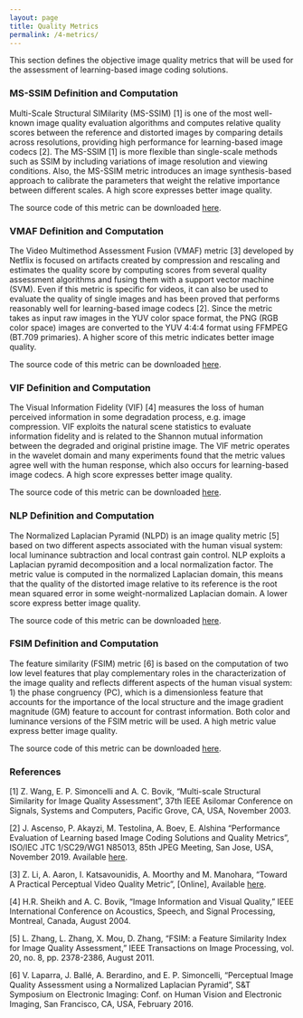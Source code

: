 ```yaml
---
layout: page
title: Quality Metrics
permalink: /4-metrics/
---
```


This section defines the objective image quality metrics that will be used for the assessment of learning-based image coding solutions.

### MS-SSIM Definition and Computation
Multi-Scale Structural SIMilarity (MS-SSIM) [1] is one of the most well-known image quality evaluation algorithms and computes relative quality scores between the reference and distorted images by comparing details across resolutions, providing high performance for learning-based image codecs [2]. The MS-SSIM [1] is more flexible than single-scale methods such as SSIM by including variations of image resolution and viewing conditions. Also, the MS-SSIM metric introduces an image synthesis-based approach to calibrate the parameters that weight the relative importance between different scales. A high score expresses better image quality.

The source code of this metric can be downloaded [here](https://ece.uwaterloo.ca/~z70wang/research/iwssim/).

### VMAF Definition and Computation
The Video Multimethod Assessment Fusion (VMAF) metric [3] developed by Netflix is focused on artifacts created by compression and rescaling and estimates the quality score by computing scores from several quality assessment algorithms and fusing them with a support vector machine (SVM). Even if this metric is specific for videos, it can also be used to evaluate the quality of single images and has been proved that performs reasonably well for learning-based image codecs [2]. Since the metric takes as input raw images in the YUV color space format, the PNG (RGB color space) images are converted to the YUV 4:4:4 format using FFMPEG (BT.709 primaries). A higher score of this metric indicates better image quality.

The source code of this metric can be downloaded [here](https://github.com/Netflix/vmaf).

###	VIF Definition and Computation
The Visual Information Fidelity (VIF) [4] measures the loss of human perceived information in some degradation process, e.g. image compression. VIF exploits the natural scene statistics to evaluate information fidelity and is related to the Shannon mutual information between the degraded and original pristine image. The VIF metric operates in the wavelet domain and many experiments found that the metric values agree well with the human response, which also occurs for learning-based image codecs. A high score expresses better image quality.

The source code of this metric can be downloaded [here](https://live.ece.utexas.edu/research/Quality/VIF.htm).

###	NLP Definition and Computation
The Normalized Laplacian Pyramid (NLPD) is an image quality metric [5] based on two different aspects associated with the human visual system: local luminance subtraction and local contrast gain control. NLP exploits a Laplacian pyramid decomposition and a local normalization factor. The metric value is computed in the normalized Laplacian domain, this means that the quality of the distorted image relative to its reference is the root mean squared error in some weight-normalized Laplacian domain. A lower score express better image quality.

The source code of this metric can be downloaded [here](http://www.cns.nyu.edu/~lcv/NLPyr/).

### FSIM Definition and Computation
The feature similarity (FSIM) metric [6] is based on the computation of two low level features that play complementary roles in the characterization of the image quality and reflects different aspects of the human visual system: 1) the phase congruency (PC), which is a dimensionless feature that accounts for the importance of the local structure and the image gradient magnitude (GM) feature to account for contrast information. Both color and luminance versions of the FSIM metric will be used. A high metric value express better image quality.

The source code of this metric can be downloaded [here](https://www4.comp.polyu.edu.hk/~cslzhang/IQA/FSIM/FSIM.htm).

### References

[1] Z. Wang, E. P. Simoncelli and A. C. Bovik, “Multi-scale Structural Similarity for Image Quality Assessment”, 37th IEEE Asilomar Conference on Signals, Systems and Computers, Pacific Grove, CA, USA, November 2003.


[2] J. Ascenso, P. Akayzi, M. Testolina, A. Boev, E. Alshina “Performance Evaluation of Learning based Image Coding Solutions and Quality Metrics”, ISO/IEC JTC 1/SC29/WG1 N85013, 85th JPEG Meeting, San Jose, USA, November 2019. Available [here](https://jpeg.org/items/20191203_jpeg_ai_performance_evaluation.html).


[3] Z. Li, A. Aaron, I. Katsavounidis, A. Moorthy and M. Manohara, “Toward A Practical Perceptual Video Quality Metric”, [Online], Available [here](https://netflixtechblog.com/toward-a-practical-perceptual-video-quality-metric-653f208b9652).


[4] H.R. Sheikh and A. C. Bovik, “Image Information and Visual Quality,” IEEE International Conference on Acoustics, Speech, and Signal Processing, Montreal, Canada, August 2004.


[5] L. Zhang, L. Zhang, X. Mou, D. Zhang, “FSIM: a Feature Similarity Index for Image Quality Assessment,” 
IEEE Transactions on Image Processing, vol. 20, no. 8, pp. 2378-2386, August 2011.


[6] V. Laparra, J. Ballé, A. Berardino, and E. P. Simoncelli, “Perceptual Image Quality Assessment using a Normalized Laplacian Pyramid”, S&T Symposium on Electronic Imaging: Conf. on Human Vision and Electronic Imaging, San Francisco, CA, USA, February 2016.